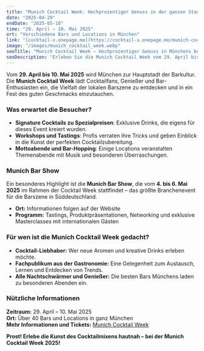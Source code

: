 ```yaml
---
title: "Munich Cocktail Week: Hochprozentiger Genuss in der ganzen Stadt"
date: "2025-04-29"
endDate: "2025-05-10"
time: "29. April – 10. Mai 2025"
ort: "Verschiedene Bars und Locations in München"
link: "[cocktail-x.onepage.me](https://cocktail-x.onepage.me/munich-cocktail-week)"
image: "/images/munich_cocktail_week.webp"
seoTitle: "Munich Cocktail Week – Hochprozentiger Genuss in Münchens besten Bars"
seoDescription: "Erleben Sie die Munich Cocktail Week vom 29. April bis 10. Mai 2025. Genießen Sie kreative Cocktails und spannende Events in verschiedenen Bars und Locations in München."
---
```



Vom **29. April bis 10. Mai 2025** wird München zur Hauptstadt der Barkultur. Die **Munich Cocktail Week** lädt Cocktailfans, Genießer und Bar-Enthusiasten ein, die Vielfalt der lokalen Barszene zu entdecken und in ein Fest des guten Geschmacks einzutauchen.

### Was erwartet die Besucher?
- **Signature Cocktails zu Spezialpreisen**: Exklusive Drinks, die eigens für dieses Event kreiert wurden.
- **Workshops und Tastings**: Profis verraten ihre Tricks und geben Einblick in die Kunst der perfekten Cocktailzubereitung.
- **Mottoabende und Bar-Hopping**: Einige Locations veranstalten Themenabende mit Musik und besonderen Überraschungen.

### Munich Bar Show
Ein besonderes Highlight ist die **Munich Bar Show**, die vom **4. bis 6. Mai 2025** im Rahmen der Cocktail Week stattfindet – das größte Branchenevent für die Barszene in Süddeutschland.

- **Ort:** Informationen folgen auf der Website
- **Programm:** Tastings, Produktpräsentationen, Networking und exklusive Masterclasses mit internationalen Gästen

### Für wen ist die Munich Cocktail Week gedacht?
- **Cocktail-Liebhaber:** Wer neue Aromen und kreative Drinks erleben möchte.
- **Fachpublikum aus der Gastronomie:** Eine Gelegenheit zum Austausch, Lernen und Entdecken von Trends.
- **Alle Nachtschwärmer und Genießer:** Die besten Bars Münchens laden zu besonderen Abenden ein.

### Nützliche Informationen
**Zeitraum:** 29. April – 10. Mai 2025  
**Ort:** Über 40 Bars und Locations in ganz München  
**Mehr Informationen und Tickets:** [Munich Cocktail Week](https://cocktail-x.onepage.me/munich-cocktail-week)

**Prost! Erlebe die Kunst des Cocktailmixens hautnah – bei der Munich Cocktail Week 2025!**